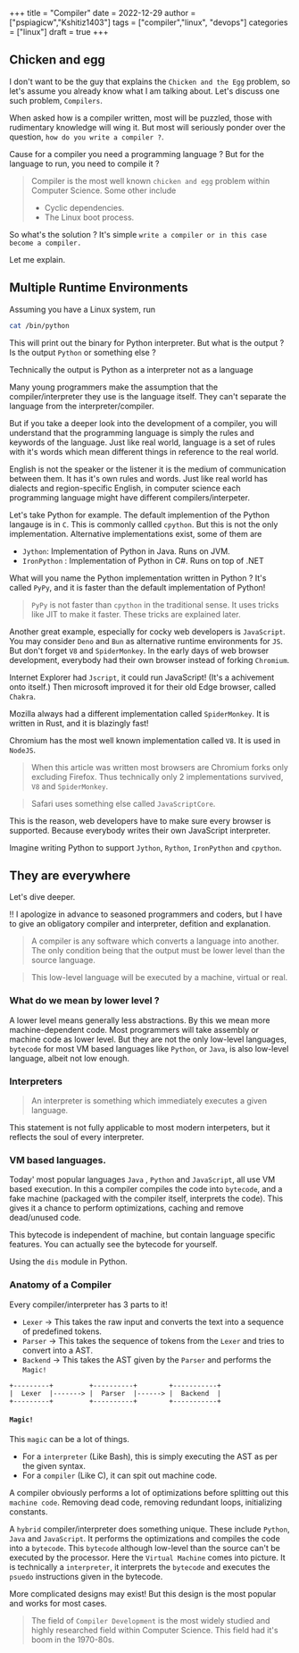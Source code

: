 +++
title = "Compiler"
date = 2022-12-29
author = ["pspiagicw","Kshitiz1403"]
tags = ["compiler","linux", "devops"]
categories = ["linux"]
draft = true
+++

## Chicken and egg

I don't want to be the guy that explains the `Chicken and the Egg` problem, so let's assume you already know what I am talking about.
Let's discuss one such problem, `Compilers`.

<!-- Some problems in STEM that are chicken and egg problems are -->
<!-- - Cyclic Dependencies -->
<!-- - The linux `initramfs` -->
<!-- - The Dyson sphere problem -->
<!---->
<!-- Another problem that is basically chicken and egg problem is the problem of Compiler development. -->
<!-- Another one of the `Chicken and the egg` problem is `Compiler Development`. -->

When asked how is a compiler written, most will be puzzled, those with rudimentary knowledge will wing it.
But most will seriously ponder over the question, `how do you write a compiler ?`. 

Cause for a compiler you need a programming language ? But for the language to run, you need to compile it ?

> Compiler is the most well known `chicken and egg` problem within Computer Science. Some other include
>- Cyclic dependencies. 
>- The Linux boot process.

<!-- Therefore the bare truth, is you need a programming language to write a programming language. -->
So what's the solution ?
It's simple `write a compiler or in this case become a compiler.`

Let me explain.

## Multiple Runtime Environments

Assuming you have a Linux system, run 

```sh
cat /bin/python
```
This will print out the binary for Python interpreter. But what is the output ? 
Is the output `Python` or something else ?

Technically the output is Python as a interpreter not as a language


Many young programmers make the assumption that the compiler/interpreter they use is the language itself.
They can't separate the language from the interpreter/compiler.

But if you take a deeper look into the development of a compiler, you will understand that the programming language
is simply the rules and keywords of the language. Just like real world, language is a set of rules with it's words which mean different things in reference to the real world.

English is not the speaker or the listener it is the medium of communication between them. It has it's own rules and words.
Just like real world has dialects and region-specific English, in computer science each programming language might have different compilers/interpeter.

Let's take Python for example. The default implemention of the Python langauge is in `C`. This is commonly callled `cpython`.
But this is not the only implementation. Alternative implementations exist, some of them are
- `Jython`: Implementation of Python in Java. Runs on JVM.
- `IronPython` : Implementation of Python in C#. Runs on top of .NET

What will you name the Python implementation written in Python ?
It's called `PyPy`, and it is faster than the default implementation of Python!

> `PyPy` is not faster than `cpython` in the traditional sense. It uses tricks like JIT to make it faster.
    These tricks are explained later.

Another great example, especially for cocky web developers is `JavaScript`. You may consider `Deno` and `Bun` as alternative runtime environments for `JS`.
But don't forget `V8` and `SpiderMonkey`.
In the early days of web browser development, everybody had their own browser instead of forking `Chromium`.

Internet Explorer had `Jscript`, it could run JavaScript! (It's a achivement onto itself.)
Then microsoft improved it for their old Edge browser, called `Chakra`. 

Mozilla always had a different implementation called `SpiderMonkey`. It is written in Rust, and it is blazingly fast!

Chromium has the most well known implementation called `V8`. It is used in `NodeJS`.

> When this article was written most browsers are Chromium forks only excluding Firefox. 
Thus technically only 2 implementations survived,
`V8` and `SpiderMonkey`.

> Safari uses something else called `JavaScriptCore`.

This is the reason, web developers have to make sure every browser is supported. Because everybody writes their own JavaScript interpreter.

Imagine writing Python to support `Jython`, `Rython`, `IronPython` and `cpython`.

<!-- ## Interesting Languages -->
<!---->
<!-- Now that we are a little deep into the compiler world. I would like to show some different and outright weird programming languages. -->
<!---->
<!-- - `WhiteSpace` -->
<!-- - `Chef` -->
<!-- - `Rockstar` -->
<!-- - `Brainfuck` -->

## They are everywhere

Let's dive deeper.

!! I apologize in advance to seasoned programmers and coders, but I have to give an obligatory compiler and interpreter, defition and explanation.

> A compiler is any software which converts a language into another. 
The only condition being that the output must be lower level than the source language.


> This low-level language will be executed by a machine, virtual or real.

### What do we mean by lower level ?

A lower level means generally less abstractions. By this we mean more machine-dependent code. Most programmers will take assembly or machine code as lower level.
But they are not the only low-level languages, `bytecode` for most VM based languages like `Python`, or `Java`, is also low-level language, albeit not low enough.

### Interpreters

> An interpreter is something which immediately executes a given language.

This statement is not fully applicable to most modern interpeters, but it reflects the soul of every interpreter.

### VM based languages.

Today' most popular languages `Java` , `Python` and `JavaScript`, all use VM based execution.
In this a compiler compiles the code into `bytecode`, and a fake machine (packaged with the compiler itself, interprets the code).
This gives it a chance to perform optimizations, caching and remove dead/unused code.

This bytecode is independent of machine, but contain language specific features.
You can actually see the bytecode for yourself.

Using the `dis` module in Python.

### Anatomy of a Compiler

Every compiler/interpreter has 3 parts to it!
- `Lexer` -> This takes the raw input and converts the text into a sequence of predefined tokens.
- `Parser` -> This takes the sequence of tokens from the `Lexer` and tries to convert into a AST.
- `Backend` -> This takes the AST given by the `Parser` and performs the `Magic!`

```goat
+---------+         +----------+        +-----------+ 
|  Lexer  |-------> |  Parser  |------> |  Backend  |
+---------+         +----------+        +-----------+
```

#### `Magic!`

This `magic` can be a lot of things.

- For a `interpreter` (Like Bash), this is simply executing the AST as per the given syntax.
- For a `compiler` (Like C), it can spit out machine code.

A compiler obviously performs a lot of optimizations before splitting out this `machine code`. 
Removing dead code, removing redundant loops, initializing constants.

A `hybrid` compiler/interpreter does something unique. These include `Python`, `Java` and `JavaScript`.
It performs the optimizations and compiles the code into a `bytecode`. 
This `bytecode` although low-level than the source can't be executed by the processor. Here the `Virtual Machine` comes into picture.
It is technically a `interpreter`, it interprets the `bytecode` and executes the `psuedo` instructions given in the bytecode.

More complicated designs may exist! But this design is the most popular and works for most cases.

> The field of `Compiler Development` is the most widely studied and highly researched field within Computer Science.
This field had it's boom in the 1970-80s.


